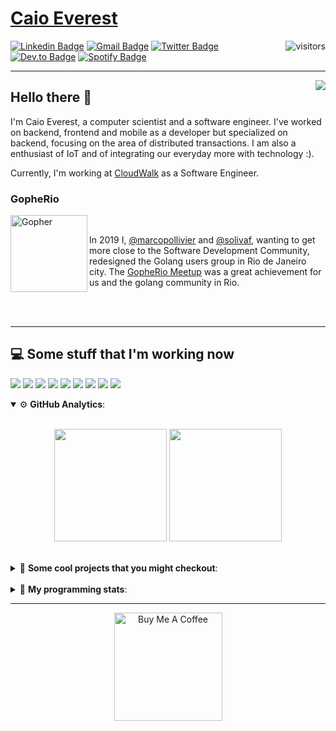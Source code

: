 # [Caio Everest](https://caioeverest.dev)

<img align="right" src="https://visitor-badge.glitch.me/badge?page_id=caioeverest.caioeverest" alt="visitors">

[![Linkedin Badge](https://img.shields.io/badge/-LinkedIn-blue?style=flat-square&logo=Linkedin&logoColor=white&link=https://www.linkedin.com/in/caioeverest/)](https://www.linkedin.com/in/caioeverest/)
[![Gmail Badge](https://img.shields.io/badge/-Gmail-c14438?style=flat-square&logo=Gmail&logoColor=white&link=mailto:mollivier.dev@gmail.com)](mailto:caioeverest.b@gmail.com/)
[![Twitter Badge](https://img.shields.io/badge/-Twitter-1DA1F2?style=flat-square&logo=Twitter&logoColor=white&link=https://twitter.com/caioeverest)](https://twitter.com/caioeverest)
[![Dev.to Badge](https://img.shields.io/badge/-Dev.to-363D44?style=flat-square&logo=Dev.to&logoColor=white&link=https://dev.to/caioeverest)](https://dev.to/caioeverest)
[![Spotify Badge](https://img.shields.io/badge/-Spotify-1ED760?style=flat-square&amp;labelColor=fff&amp;logo=Spotify&link=https://open.spotify.com/user/caio.everest)](https://open.spotify.com/user/caio.everest)

---
<img align="right" src="https://media3.giphy.com/media/Nx0rz3jtxtEre/200.gif"/>

## Hello there 🖖

<p>
    I'm Caio Everest, a computer scientist and a software engineer. I've worked on backend, frontend and mobile as a developer
    but specialized on backend, focusing on the area of distributed transactions. I am also a enthusiast of IoT and of integrating
    our everyday more with technology :).
</p>
<p>
    Currently, I'm working at <a href="https://cloudwalk.io">CloudWalk</a> as a Software Engineer.
</p>

### GopheRio

<img align="left" src="https://i.imgur.com/zmxMolD.png" alt="Gopher" width="123em">

<br>
<p>
    In 2019 I, <a href="https://github.com/marcopollivier">@marcopollivier</a> and <a href="https://github.com/solivaf">
    @solivaf</a>, wanting to get more close to the Software Development
    Community, redesigned the Golang users group in Rio de Janeiro city. The <a href="https://www.meetup.com/GopheRio">
    GopheRio Meetup</a> was a great achievement for us and the golang community in Rio.
</p>
<br><br>

---

## 💻 Some stuff that I'm working now

<a href=""><img src="https://img.shields.io/badge/-Go-00ADD8?style=flat-square&logo=go&logoColor=white"></a>
<a href=""><img src="https://img.shields.io/badge/-Rust-4f4f4f?style=flat-square&logo=rust&logoColor=white"></a>
<a href=""><img src="https://img.shields.io/badge/-Python-F7C400?style=flat-square&logo=python&logoColor=white"></a>
<a href=""><img src="https://img.shields.io/badge/-Ruby-980D02?style=flat-square&logo=ruby&logoColor=white"></a>
<a href=""><img src="http://img.shields.io/badge/-Java-007396?style=flat-square&logo=java&logoColor=white"></a>
<a href=""><img src="http://img.shields.io/badge/-Kotlin-7B6BDA?style=flat-square&logo=kotlin&logoColor=white"></a>
<a href=""><img src="http://img.shields.io/badge/-JavaScript-F7DF1E?style=flat-square&logo=JavaScript&logoColor=white"></a>
<a href=""><img src="http://img.shields.io/badge/-Terraform-623CE4?style=flat-square&logo=Terraform&logoColor=white"></a>
<a href=""><img src="http://img.shields.io/badge/-Ansible-171615?style=flat-square&logo=Ansible&logoColor=white"></a>

<details open>
    <summary>⚙ <b>GitHub Analytics</b>: </summary>
    <br>
    <p align="center">
        <img height="180em" src="https://github-readme-stats-eight-theta.vercel.app/api?username=caioeverest&show_icons=true&theme=tokyonight&include_all_commits=true&count_private=true"/>
        <img height="180em" src="https://github-readme-stats-eight-theta.vercel.app/api/top-langs/?username=caioeverest&layout=compact&langs_count=8&theme=tokyonight&include_all_commits=true&count_private=true"/>
    </p>
</details>

<br>

<details>
    <summary>🔨 <b>Some cool projects that you might checkout</b>: </summary>
    <div style="margin-left:3em">
        <li>🌠 <a href="https://github.com/caioeverest/supernova">Supernova</a> - Script that builds a development environment on linux machines</li>
        <li>⚙ <a href="https://github.com/caioeverest/gocfg">Gocfg</a> - A golang library that loads config structs from files with environment interpolation</li>
    </div>
</details>

<br>


<details>
 <summary>🤖 <b>My programming stats</b>: </summary>
<br>
<!--START_SECTION:waka-->
![Code Time](http://img.shields.io/badge/Code%20Time-1%2C288%20hrs%2043%20mins-blue)

**🐱 My GitHub Data** 

> 🏆 14 Contributions in the Year 2022
 > 
> 📦 78.5 kB Used in GitHub's Storage 
 > 
> 🚫 Not Opted to Hire
 > 
> 📜 39 Public Repositories 
 > 
> 🔑 5 Private Repositories  
 > 
**I'm a Night 🦉** 

```text
🌞 Morning    1 commits      ░░░░░░░░░░░░░░░░░░░░░░░░░   1.85% 
🌆 Daytime    13 commits     ██████░░░░░░░░░░░░░░░░░░░   24.07% 
🌃 Evening    25 commits     ███████████░░░░░░░░░░░░░░   46.3% 
🌙 Night      15 commits     ███████░░░░░░░░░░░░░░░░░░   27.78%

```
📅 **I'm Most Productive on Friday** 

```text
Monday       12 commits     █████░░░░░░░░░░░░░░░░░░░░   22.22% 
Tuesday      6 commits      ██░░░░░░░░░░░░░░░░░░░░░░░   11.11% 
Wednesday    3 commits      █░░░░░░░░░░░░░░░░░░░░░░░░   5.56% 
Thursday     10 commits     ████░░░░░░░░░░░░░░░░░░░░░   18.52% 
Friday       13 commits     ██████░░░░░░░░░░░░░░░░░░░   24.07% 
Saturday     7 commits      ███░░░░░░░░░░░░░░░░░░░░░░   12.96% 
Sunday       3 commits      █░░░░░░░░░░░░░░░░░░░░░░░░   5.56%

```


📊 **This Week I Spent My Time On** 

```text
💬 Programming Languages: 
Go                       5 hrs 54 mins       ███████████████████░░░░░░   75.64% 
Rust                     1 hr 10 mins        ███░░░░░░░░░░░░░░░░░░░░░░   14.97% 
Ruby                     20 mins             █░░░░░░░░░░░░░░░░░░░░░░░░   4.47% 
YAML                     13 mins             ░░░░░░░░░░░░░░░░░░░░░░░░░   2.93% 
ERB                      6 mins              ░░░░░░░░░░░░░░░░░░░░░░░░░   1.36%

🔥 Editors: 
Neovim                   7 hrs 46 mins       ████████████████████████░   99.45% 
VS Code                  2 mins              ░░░░░░░░░░░░░░░░░░░░░░░░░   0.55%

💻 Operating System: 
Mac                      7 hrs 48 mins       █████████████████████████   100.0%

```

**I Mostly Code in Go** 

```text
Go                       12 repos            ███████░░░░░░░░░░░░░░░░░░   30.77% 
HTML                     5 repos             ███░░░░░░░░░░░░░░░░░░░░░░   12.82% 
JavaScript               4 repos             ██░░░░░░░░░░░░░░░░░░░░░░░   10.26% 
Java                     3 repos             ██░░░░░░░░░░░░░░░░░░░░░░░   7.69% 
C#                       2 repos             █░░░░░░░░░░░░░░░░░░░░░░░░   5.13%

```



 Last Updated on 09/11/2022 02:25:44 UTC
<!--END_SECTION:waka-->
</details>

---

<p align="center">
    <a href="https://www.buymeacoffee.com/caioeverest" target="_blank">
        <img src="https://az743702.vo.msecnd.net/cdn/kofi3.png?v=a" alt="Buy Me A Coffee" width="173em">
    </a>
</p>
